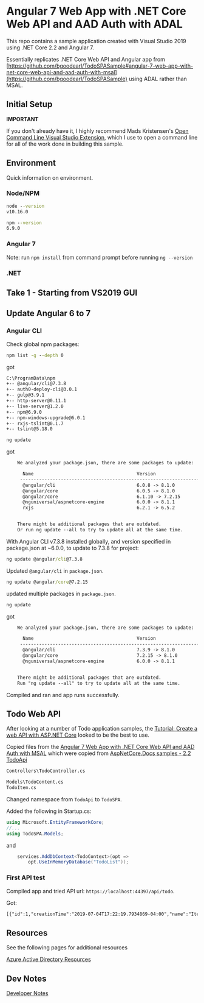 # Angular 7 Web App with .NET Core Web API and AAD Auth with ADAL

This repo contains a sample application created with Visual Studio 2019 using .NET Core 2.2 and Angular 7.

Essentially replicates .NET Core Web API and Angular app from 
[https://github.com/bgoodearl/TodoSPASample#angular-7-web-app-with-net-core-web-api-and-aad-auth-with-msal](https://github.com/bgoodearl/TodoSPASample) using ADAL rather than MSAL.

## Initial Setup

**IMPORTANT**

If you don't already have it, I highly recommend Mads Kristensen's [Open Command Line Visual Studio Extension](http://vsixgallery.com/extension/f4ab1e64-5d35-4f06-bad9-bf414f4b3bbb/), which I use to open a command line for all of the work done in building this sample.

## Environment

Quick information on environment.

### Node/NPM

```cmd
node --version
v10.16.0

npm --version
6.9.0
```

### Angular 7

Note: run `npm install` from command prompt before running `ng --version`

### .NET

## Take 1 - Starting from VS2019 GUI

## Update Angular 6 to 7

### Angular CLI

Check global npm packages:
```cmd
npm list -g --depth 0
```
got
```txt
C:\ProgramData\npm
+-- @angular/cli@7.3.8
+-- auth0-deploy-cli@3.0.1
+-- gulp@3.9.1
+-- http-server@0.11.1
+-- live-server@1.2.0
+-- npm@6.9.0
+-- npm-windows-upgrade@6.0.1
+-- rxjs-tslint@0.1.7
+-- tslint@5.18.0
```

```cmd
ng update
```
got
```txt
    We analyzed your package.json, there are some packages to update:

      Name                                      Version                  Command to update
     ---------------------------------------------------------------------------------------
      @angular/cli                              6.0.8 -> 8.1.0           ng update @angular/cli
      @angular/core                             6.0.5 -> 8.1.0           ng update @angular/core
      @angular/core                             6.1.10 -> 7.2.15         ng update @angular/core
      @nguniversal/aspnetcore-engine            6.0.0 -> 8.1.1           ng update @nguniversal/aspnetcore-engine
      rxjs                                      6.2.1 -> 6.5.2           ng update rxjs


    There might be additional packages that are outdated.
    Or run ng update --all to try to update all at the same time.
```

With Angular CLI v7.3.8 installed globally, and version specified in package.json at ~6.0.0, to update to 7.3.8 for project:
```cmd
ng update @angular/cli@7.3.8
```
Updated `@angular/cli` in `package.json`.

```cmd
ng update @angular/core@7.2.15
```
updated multiple packages in `package.json`.

```cmd
ng update
```
got
```txt
    We analyzed your package.json, there are some packages to update:

      Name                                      Version                  Command to update
     ---------------------------------------------------------------------------------------
      @angular/cli                              7.3.9 -> 8.1.0           ng update @angular/cli
      @angular/core                             7.2.15 -> 8.1.0          ng update @angular/core
      @nguniversal/aspnetcore-engine            6.0.0 -> 8.1.1           ng update @nguniversal/aspnetcore-engine


    There might be additional packages that are outdated.
    Run "ng update --all" to try to update all at the same time.
```

Compiled and ran and app runs successfully.

## Todo Web API

After looking at a number of Todo application samples, the [Tutorial: Create a web API with ASP.NET Core](https://docs.microsoft.com/en-us/aspnet/core/tutorials/first-web-api?view=aspnetcore-2.2&tabs=visual-studio)
looked to be the best to use.

Copied files from the [Angular 7 Web App with .NET Core Web API and AAD Auth with MSAL](https://github.com/bgoodearl/TodoSPASample) 
which were copied from [AspNetCore.Docs samples - 2.2 TodoApi](https://github.com/aspnet/AspNetCore.Docs/tree/master/aspnetcore/tutorials/first-web-api/samples/2.2/TodoApi)

```txt
Controllers\TodoController.cs

Models\TodoContent.cs
TodoItem.cs
```
Changed namespace from `TodoApi` to `TodoSPA`.

Added the following in Startup.cs:

```cs
using Microsoft.EntityFrameworkCore;
//...
using TodoSPA.Models;
```
and
```cs
    services.AddDbContext<TodoContext>(opt =>
        opt.UseInMemoryDatabase("TodoList"));
```

### First API test
Compiled app and tried API url: `https://localhost:44397/api/todo`.

Got:
```txt
[{"id":1,"creationTime":"2019-07-04T17:22:19.7934869-04:00","name":"Item1","isComplete":false,"owner":"unknown"}]
```


## Resources

See the following pages for additional resources

[Azure Active Directory Resources](./_docs/AzureADResources.md)

## Dev Notes

[Developer Notes](./_docs/TSA_DevNotes.md)
